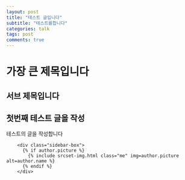 ```yaml
---
layout: post
title: "테스트 글입니다"
subtitle: "테스트를합니다"
categories: talk
tags: post
comments: true
---
```


가장 큰 제목입니다
===============

서브 제목입니다
-------------

## 첫번째 테스트 글을 작성

테스트의 글을 작성합니다

```
	<div class="sidebar-box">
	  {% if author.picture %}
	    {% include srcset-img.html class="me" img=author.picture alt=author.name %}
	  {% endif %}
	</div>
```
